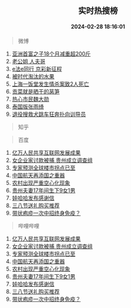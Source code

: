 <div align="center"><h2>实时热搜榜</h2><h4>2024-02-28 18:16:01</h4></div>

> 微博  

1. [亚洲首富之子18个月减重超200斤](https://s.weibo.com/weibo?q=%23%E4%BA%9A%E6%B4%B2%E9%A6%96%E5%AF%8C%E4%B9%8B%E5%AD%9018%E4%B8%AA%E6%9C%88%E5%87%8F%E9%87%8D%E8%B6%85200%E6%96%A4%23&t=31&band_rank=1&Refer=top)<br />
2. [老公姐 人夫哥](https://s.weibo.com/weibo?q=%E8%80%81%E5%85%AC%E5%A7%90%20%E4%BA%BA%E5%A4%AB%E5%93%A5&t=31&band_rank=2&Refer=top)<br />
3. [e法e同行 京彩新征程](https://s.weibo.com/weibo?q=e%E6%B3%95e%E5%90%8C%E8%A1%8C%20%E4%BA%AC%E5%BD%A9%E6%96%B0%E5%BE%81%E7%A8%8B&t=31&band_rank=3&Refer=top)<br />
4. [被时代淘汰的水果](https://s.weibo.com/weibo?q=%E8%A2%AB%E6%97%B6%E4%BB%A3%E6%B7%98%E6%B1%B0%E7%9A%84%E6%B0%B4%E6%9E%9C&t=31&band_rank=4&Refer=top)<br />
5. [上海一饭堂发生情杀案致2人死亡](https://s.weibo.com/weibo?q=%23%E4%B8%8A%E6%B5%B7%E4%B8%80%E9%A5%AD%E5%A0%82%E5%8F%91%E7%94%9F%E6%83%85%E6%9D%80%E6%A1%88%E8%87%B42%E4%BA%BA%E6%AD%BB%E4%BA%A1%23&t=31&band_rank=5&Refer=top)<br />
6. [贡菜就是晒干的莴笋](https://s.weibo.com/weibo?q=%E8%B4%A1%E8%8F%9C%E5%B0%B1%E6%98%AF%E6%99%92%E5%B9%B2%E7%9A%84%E8%8E%B4%E7%AC%8B&t=31&band_rank=6&Refer=top)<br />
7. [热心市民魏大勋](https://s.weibo.com/weibo?q=%23%E7%83%AD%E5%BF%83%E5%B8%82%E6%B0%91%E9%AD%8F%E5%A4%A7%E5%8B%8B%23&t=31&band_rank=7&Refer=top)<br />
8. [泰国版张雨绮](https://s.weibo.com/weibo?q=%23%E6%B3%B0%E5%9B%BD%E7%89%88%E5%BC%A0%E9%9B%A8%E7%BB%AE%23&t=31&band_rank=8&Refer=top)<br />
9. [退役搜救犬跳车狂奔扑向训导员](https://s.weibo.com/weibo?q=%23%E9%80%80%E5%BD%B9%E6%90%9C%E6%95%91%E7%8A%AC%E8%B7%B3%E8%BD%A6%E7%8B%82%E5%A5%94%E6%89%91%E5%90%91%E8%AE%AD%E5%AF%BC%E5%91%98%23&t=31&band_rank=9&Refer=top)<br />

> 知乎  


> 百度  

1. [亿万人民共享互联网发展成果](https://www.baidu.com/s?wd=%E4%BA%BF%E4%B8%87%E4%BA%BA%E6%B0%91%E5%85%B1%E4%BA%AB%E4%BA%92%E8%81%94%E7%BD%91%E5%8F%91%E5%B1%95%E6%88%90%E6%9E%9C&sa=fyb_news&rsv_dl=fyb_news)<br />
2. [女企业家讨款被捕 贵州成立调查组](https://www.baidu.com/s?wd=%E5%A5%B3%E4%BC%81%E4%B8%9A%E5%AE%B6%E8%AE%A8%E6%AC%BE%E8%A2%AB%E6%8D%95+%E8%B4%B5%E5%B7%9E%E6%88%90%E7%AB%8B%E8%B0%83%E6%9F%A5%E7%BB%84&sa=fyb_news&rsv_dl=fyb_news)<br />
3. [专家预测全球楼市拐点已至](https://www.baidu.com/s?wd=%E4%B8%93%E5%AE%B6%E9%A2%84%E6%B5%8B%E5%85%A8%E7%90%83%E6%A5%BC%E5%B8%82%E6%8B%90%E7%82%B9%E5%B7%B2%E8%87%B3&sa=fyb_news&rsv_dl=fyb_news)<br />
4. [中国航天再添国之重器](https://www.baidu.com/s?wd=%E4%B8%AD%E5%9B%BD%E8%88%AA%E5%A4%A9%E5%86%8D%E6%B7%BB%E5%9B%BD%E4%B9%8B%E9%87%8D%E5%99%A8&sa=fyb_news&rsv_dl=fyb_news)<br />
5. [农村出现严重空心化现象](https://www.baidu.com/s?wd=%E5%86%9C%E6%9D%91%E5%87%BA%E7%8E%B0%E4%B8%A5%E9%87%8D%E7%A9%BA%E5%BF%83%E5%8C%96%E7%8E%B0%E8%B1%A1&sa=fyb_news&rsv_dl=fyb_news)<br />
6. [贵州夫妻17年间生下9女1男](https://www.baidu.com/s?wd=%E8%B4%B5%E5%B7%9E%E5%A4%AB%E5%A6%BB17%E5%B9%B4%E9%97%B4%E7%94%9F%E4%B8%8B9%E5%A5%B31%E7%94%B7&sa=fyb_news&rsv_dl=fyb_news)<br />
7. [娃哈哈发布感谢信](https://www.baidu.com/s?wd=%E5%A8%83%E5%93%88%E5%93%88%E5%8F%91%E5%B8%83%E6%84%9F%E8%B0%A2%E4%BF%A1&sa=fyb_news&rsv_dl=fyb_news)<br />
8. [三八节送礼购买推荐](https://www.baidu.com/s?wd=%E4%B8%89%E5%85%AB%E8%8A%82%E9%80%81%E7%A4%BC%E8%B4%AD%E4%B9%B0%E6%8E%A8%E8%8D%90&sa=fyb_news&rsv_dl=fyb_news)<br />
9. [带状疱疹一次中招终身免疫？](https://www.baidu.com/s?wd=%E5%B8%A6%E7%8A%B6%E7%96%B1%E7%96%B9%E4%B8%80%E6%AC%A1%E4%B8%AD%E6%8B%9B%E7%BB%88%E8%BA%AB%E5%85%8D%E7%96%AB%EF%BC%9F&sa=fyb_news&rsv_dl=fyb_news)<br />

> 哔哩哔哩  

1. [亿万人民共享互联网发展成果](https://www.baidu.com/s?wd=%E4%BA%BF%E4%B8%87%E4%BA%BA%E6%B0%91%E5%85%B1%E4%BA%AB%E4%BA%92%E8%81%94%E7%BD%91%E5%8F%91%E5%B1%95%E6%88%90%E6%9E%9C&sa=fyb_news&rsv_dl=fyb_news)<br />
2. [女企业家讨款被捕 贵州成立调查组](https://www.baidu.com/s?wd=%E5%A5%B3%E4%BC%81%E4%B8%9A%E5%AE%B6%E8%AE%A8%E6%AC%BE%E8%A2%AB%E6%8D%95+%E8%B4%B5%E5%B7%9E%E6%88%90%E7%AB%8B%E8%B0%83%E6%9F%A5%E7%BB%84&sa=fyb_news&rsv_dl=fyb_news)<br />
3. [专家预测全球楼市拐点已至](https://www.baidu.com/s?wd=%E4%B8%93%E5%AE%B6%E9%A2%84%E6%B5%8B%E5%85%A8%E7%90%83%E6%A5%BC%E5%B8%82%E6%8B%90%E7%82%B9%E5%B7%B2%E8%87%B3&sa=fyb_news&rsv_dl=fyb_news)<br />
4. [中国航天再添国之重器](https://www.baidu.com/s?wd=%E4%B8%AD%E5%9B%BD%E8%88%AA%E5%A4%A9%E5%86%8D%E6%B7%BB%E5%9B%BD%E4%B9%8B%E9%87%8D%E5%99%A8&sa=fyb_news&rsv_dl=fyb_news)<br />
5. [农村出现严重空心化现象](https://www.baidu.com/s?wd=%E5%86%9C%E6%9D%91%E5%87%BA%E7%8E%B0%E4%B8%A5%E9%87%8D%E7%A9%BA%E5%BF%83%E5%8C%96%E7%8E%B0%E8%B1%A1&sa=fyb_news&rsv_dl=fyb_news)<br />
6. [贵州夫妻17年间生下9女1男](https://www.baidu.com/s?wd=%E8%B4%B5%E5%B7%9E%E5%A4%AB%E5%A6%BB17%E5%B9%B4%E9%97%B4%E7%94%9F%E4%B8%8B9%E5%A5%B31%E7%94%B7&sa=fyb_news&rsv_dl=fyb_news)<br />
7. [娃哈哈发布感谢信](https://www.baidu.com/s?wd=%E5%A8%83%E5%93%88%E5%93%88%E5%8F%91%E5%B8%83%E6%84%9F%E8%B0%A2%E4%BF%A1&sa=fyb_news&rsv_dl=fyb_news)<br />
8. [三八节送礼购买推荐](https://www.baidu.com/s?wd=%E4%B8%89%E5%85%AB%E8%8A%82%E9%80%81%E7%A4%BC%E8%B4%AD%E4%B9%B0%E6%8E%A8%E8%8D%90&sa=fyb_news&rsv_dl=fyb_news)<br />
9. [带状疱疹一次中招终身免疫？](https://www.baidu.com/s?wd=%E5%B8%A6%E7%8A%B6%E7%96%B1%E7%96%B9%E4%B8%80%E6%AC%A1%E4%B8%AD%E6%8B%9B%E7%BB%88%E8%BA%AB%E5%85%8D%E7%96%AB%EF%BC%9F&sa=fyb_news&rsv_dl=fyb_news)<br />
